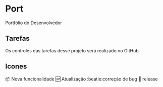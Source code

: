 # Port
Portfólio do Desenvolvedor

## Tarefas 

Os controles das tarefas desse projeto será realizado no GitHub

## Icones
:package: Nova funcionalidade 
:up: Atualização
:beatle:correção de bug
:checkered_flag: release

